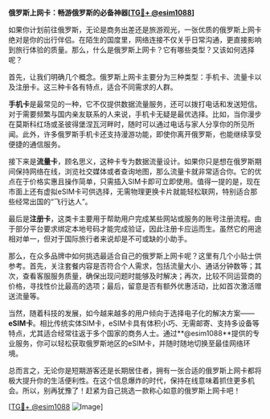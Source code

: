 **俄罗斯上网卡：畅游俄罗斯的必备神器[[TG💪+ @esim1088](https://t.me/s/esim1088)]**

如果你计划前往俄罗斯，无论是商务出差还是旅游观光，一张优质的俄罗斯上网卡绝对是你的出行伴侣。在陌生的国度里，网络连接不仅关乎日常沟通，更直接影响到旅行体验的质量。那么，什么是俄罗斯上网卡？它有哪些类型？又该如何选择呢？

首先，让我们明确几个概念。俄罗斯上网卡主要分为三种类型：手机卡、流量卡以及注册卡。这三种卡各有特点，适合不同需求的人群。

**手机卡**是最常见的一种，它不仅提供数据流量服务，还可以拨打电话和发送短信。对于需要频繁与国内亲友联系的人来说，手机卡无疑是最优选择。比如，当你漫步在莫斯科红场或圣彼得堡涅瓦河畔时，随时可以通过电话与家人分享你的所见所闻。此外，许多俄罗斯手机卡还支持漫游功能，即使你离开俄罗斯，也能继续享受便捷的通信服务。

接下来是**流量卡**，顾名思义，这种卡专为数据流量设计。如果你只是想在俄罗斯期间保持网络在线，浏览社交媒体或者查询地图，那么流量卡就非常适合你。它的优点在于价格实惠且操作简单，只需插入SIM卡即可立即使用。值得一提的是，现在市面上还有虚拟eSIM卡可供选择，无需物理更换卡片就能轻松联网，特别适合那些经常出国的“飞行达人”。

最后是**注册卡**，这类卡主要用于帮助用户完成某些网站或服务的账号注册流程。由于部分平台要求绑定本地号码才能完成验证，因此注册卡应运而生。虽然它的用途相对单一，但对于国际旅行者来说却是不可或缺的小助手。

那么，在众多品牌中如何挑选最适合自己的俄罗斯上网卡呢？这里有几个小贴士供参考。首先，关注套餐内容是否符合个人需求，包括流量大小、通话分钟数等；其次，查看客服服务质量，确保出现问题时能够及时解决；再次，比较不同运营商的价格，寻找性价比最高的选项；最后，留意是否有额外优惠活动，比如首次激活赠送流量等。

当然，随着科技的发展，如今越来越多的用户倾向于选择电子化的解决方案——**eSIM卡**。相比传统实体SIM卡，eSIM卡具有体积小巧、无需邮寄、支持多设备等特点，尤其适合经常往返于多个国家的商务人士。通过**@esim1088**提供的专业服务，你可以轻松获取俄罗斯地区的eSIM卡，并随时随地切换至最佳网络环境。

总而言之，无论你是短期游客还是长期居住者，拥有一张合适的俄罗斯上网卡都将极大提升你的生活便利性。在这个信息爆炸的时代，保持在线意味着抓住更多机会。所以，别再犹豫了！赶紧为自己挑选一款称心如意的俄罗斯上网卡吧！

[[TG💪+ @esim1088](https://t.me/s/esim1088) ![Image](https://i.postimg.cc/4NQfJmqS/Snipaste-2025-05-13-00-14-12.png)]